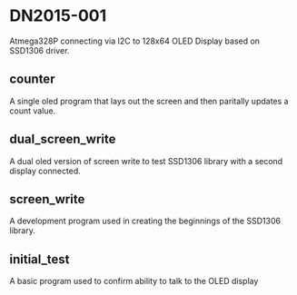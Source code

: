 # DN2015-001

Atmega328P connecting via I2C to 128x64 OLED Display based on SSD1306 driver.

## counter
A single oled program that lays out the screen and then paritally updates a count value.

## dual_screen_write
A dual oled version of screen write to test SSD1306 library with a second display connected.

## screen_write
A development program used in creating the beginnings of the SSD1306 library.

## initial_test
A basic program used to confirm ability to talk to the OLED display
